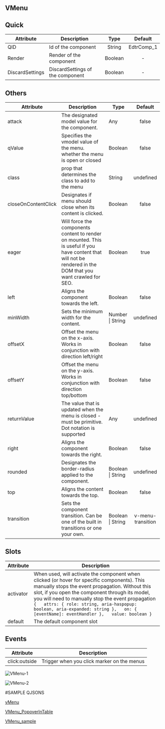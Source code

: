 ## VMenu

## Quick

| Attribute       | Description                      |  Type   |  Default   |
| --------------- | -------------------------------- | :-----: | :--------: |
| QID             | Id of the component              | String  | EdtrComp_1 |
| Render          | Render of the component          | Boolean |     -      |
| DiscardSettings | DiscardSettings of the component | Boolean |     -      |



## Others

| Attribute           | Description                                                  | Type              |      Default      |
| ------------------- | ------------------------------------------------------------ | ----------------- | :---------------: |
| attack              | The designated model value for the component.                | Any               |       false       |
| qValue              | Specifies the vmodel value of the menu. whether the menu is open or closed | Boolean           |       false       |
| class               | prop that determines the class to add to the menu            | String            |     undefined     |
| closeOnContentClick | Designates if menu should close when its content is clicked. | Boolean           |       false       |
| eager               | Will force the components content to render on mounted. This is useful if you have content that will not be rendered in the DOM that you want crawled for SEO. | Boolean           |       true        |
| left                | Aligns the component towards the left.                       | Boolean           |       false       |
| minWidth            | Sets the minimum width for the content.                      | Number \| String  |     undefined     |
| offsetX             | Offset the menu on the x-axis. Works in conjunction with direction left/right | Boolean           |       false       |
| offsetY             | Offset the menu on the y-axis. Works in conjunction with direction top/bottom | Boolean           |       false       |
| returnValue         | The value that is updated when the menu is closed - must be primitive. Dot notation is supported | Any               |     undefined     |
| right               | Aligns the component towards the right.                      | Boolean           |       false       |
| rounded             | Designates the border-radius applied to the component.       | Boolean \| String |     undefined     |
| top                 | Aligns the content towards the top.                          | Boolean           |       false       |
| transition          | Sets the component transition. Can be one of the built in transitions or one your own. | Boolean \| String | v-menu-transition |



## Slots

| Attribute | Description                                                  |
| --------- | ------------------------------------------------------------ |
| activator | When used, will activate the component when clicked (or hover for specific components). This manually stops the event propagation. Without this slot, if you open the component through its model, you will need to manually stop the event propagation `{   attrs: { role: string, aria-haspopup: boolean, aria-expanded: string },   on: { [eventName]: eventHandler },   value: boolean }` |
| default   | The default component slot                                   |



## Events

| Attribute     | Description                                |
| ------------- | ------------------------------------------ |
| click:outside | Trigger when you click marker on the menus |




![VMenu-1](https://cdn.softtech.com.tr/ngsp-quick/nemo/dev/mdImages/VMenu/VMenu-1.png)

![VMenu-2](https://cdn.softtech.com.tr/ngsp-quick/nemo/dev/mdImages/VMenu/VMenu-2.png)


#SAMPLE QJSONS

<a href="https://studio.onplateau.com/quick/?q=/qjsons/vMenu.qjson"  target="_blank">vMenu</a>

<a href="https://studio.onplateau.com/quick/?q=/qjsons/VMenu_PopoverInTable.qjson"  target="_blank">VMenu_PopoverInTable</a>

<a href="https://studio.onplateau.com/quick/?q=/qjsons/VMenu_sample.qjson"  target="_blank">VMenu_sample</a>
